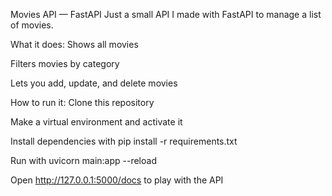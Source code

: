 Movies API — FastAPI
Just a small API I made with FastAPI to manage a list of movies.

What it does:
Shows all movies

Filters movies by category

Lets you add, update, and delete movies

How to run it:
Clone this repository

Make a virtual environment and activate it

Install dependencies with pip install -r requirements.txt

Run with uvicorn main:app --reload

Open http://127.0.0.1:5000/docs to play with the API
